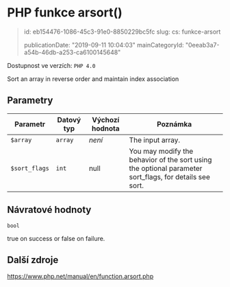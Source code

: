 PHP funkce arsort()
===================

> id: eb154476-1086-45c3-91e0-8850229bc5fc
> slug:
> 	cs: funkce-arsort
>
> publicationDate: "2019-09-11 10:04:03"
> mainCategoryId: "0eeab3a7-a54b-46db-a253-ca6100145648"

Dostupnost ve verzích: `PHP 4.0`

Sort an array in reverse order and maintain index association


Parametry
--------------

| Parametr | Datový typ | Výchozí hodnota | Poznámka |
|-----|-----|-----|-----|
| `$array` | `array` | *není* | The input array. |
| `$sort_flags` | `int` | null | You may modify the behavior of the sort using the optional parameter sort_flags, for details see sort. |


Návratové hodnoty
----------------

`bool`

true on success or false on failure.

Další zdroje
------------

https://www.php.net/manual/en/function.arsort.php
